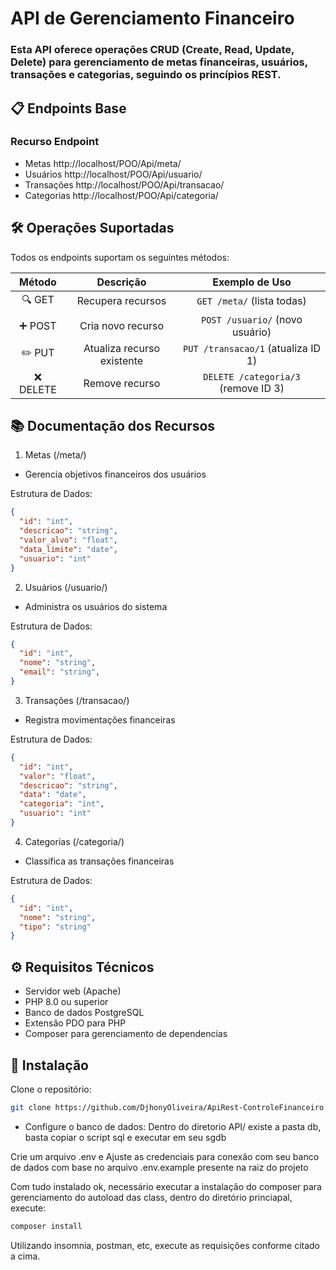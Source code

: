 # API de Gerenciamento Financeiro
### Esta API oferece operações CRUD (Create, Read, Update, Delete) para gerenciamento de metas financeiras, usuários, transações e categorias, seguindo os princípios REST.

## 📋 Endpoints Base

### Recurso	Endpoint
- Metas	    http://localhost/POO/Api/meta/
- Usuários	http://localhost/POO/Api/usuario/
- Transações	http://localhost/POO/Api/transacao/
- Categorias	http://localhost/POO/Api/categoria/

## 🛠 Operações Suportadas
Todos os endpoints suportam os seguintes métodos:

| Método  | Descrição                     | Exemplo de Uso                   |
|:-------:|:-----------------------------:|:--------------------------------:|
| 🔍 GET     | Recupera recursos             | `GET /meta/` (lista todas)       |
| ➕ POST    | Cria novo recurso             | `POST /usuario/` (novo usuário)  |
| ✏️ PUT     | Atualiza recurso existente    | `PUT /transacao/1` (atualiza ID 1) |
| ❌ DELETE  | Remove recurso                | `DELETE /categoria/3` (remove ID 3) |

## 📚 Documentação dos Recursos
1. Metas (/meta/)
- Gerencia objetivos financeiros dos usuários

Estrutura de Dados:

```json
{
  "id": "int",
  "descricao": "string",
  "valor_alvo": "float",
  "data_limite": "date",
  "usuario": "int"
}
```

2. Usuários (/usuario/)
- Administra os usuários do sistema

Estrutura de Dados:

```json
{
  "id": "int",
  "nome": "string",
  "email": "string",
}
```

3. Transações (/transacao/)
- Registra movimentações financeiras

Estrutura de Dados:

```json
{
  "id": "int",
  "valor": "float",
  "descricao": "string",
  "data": "date",
  "categoria": "int",
  "usuario": "int"
}
```

4. Categorias (/categoria/)
- Classifica as transações financeiras

Estrutura de Dados:

```json
{
  "id": "int",
  "nome": "string",
  "tipo": "string"
}
```

## ⚙️ Requisitos Técnicos
- Servidor web (Apache)
- PHP 8.0 ou superior
- Banco de dados PostgreSQL
- Extensão PDO para PHP
- Composer para gerenciamento de dependencias

## 🚀 Instalação
Clone o repositório:

```bash
git clone https://github.com/DjhonyOliveira/ApiRest-ControleFinanceiro.git POO
```

- Configure o banco de dados:
 Dentro do diretorio API/ existe a pasta db, basta copiar o script sql e executar em seu sgdb

Crie um arquivo .env e Ajuste as credenciais para conexão com seu banco de dados com base no arquivo .env.example presente na raiz do projeto

Com tudo instalado ok, necessário executar a instalação do composer para gerenciamento do autoload das class, dentro do diretório princiapal, execute:

```bash
composer install
```

Utilizando insomnia, postman, etc, execute as requisições conforme citado a cima.